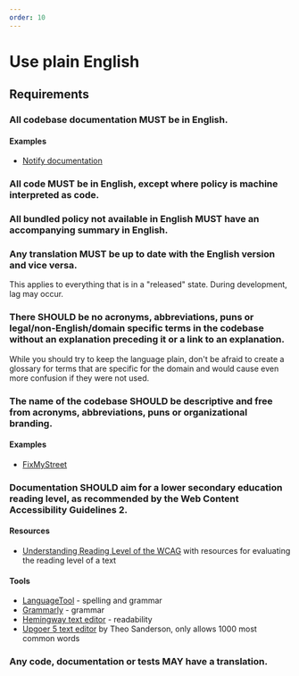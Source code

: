 ```yaml
---
order: 10
---
```

# Use plain English

<!-- SPDX-License-Identifier: CC0-1.0 -->
<!-- written in 2022 by The Foundation for Public Code <info@publiccode.net> -->

## Requirements

### All codebase documentation MUST be in English.

#### Examples

* [Notify documentation](https://github.com/alphagov/notifications-manuals/wiki)

### All code MUST be in English, except where policy is machine interpreted as code.

### All bundled policy not available in English MUST have an accompanying summary in English.

### Any translation MUST be up to date with the English version and vice versa.

This applies to everything that is in a "released" state. During development, lag may occur.

### There SHOULD be no acronyms, abbreviations, puns or legal/non-English/domain specific terms in the codebase without an explanation preceding it or a link to an explanation.

While you should try to keep the language plain, don't be afraid to create a glossary for terms that are specific for the domain and would cause even more confusion if they were not used.

### The name of the codebase SHOULD be descriptive and free from acronyms, abbreviations, puns or organizational branding.

#### Examples

* [FixMyStreet](https://www.fixmystreet.com/)

### Documentation SHOULD aim for a lower secondary education reading level, as recommended by the Web Content Accessibility Guidelines 2.

#### Resources

* [Understanding Reading Level of the WCAG](https://www.w3.org/WAI/WCAG20/Understanding/reading-level.html) with resources for evaluating the reading level of a text

#### Tools

* [LanguageTool](https://languagetool.org/) - spelling and grammar
* [Grammarly](https://www.grammarly.com/) - grammar
* [Hemingway text editor](https://hemingwayapp.com/) - readability
* [Upgoer 5 text editor](https://splasho.com/upgoer5/) by Theo Sanderson, only allows 1000 most common words

### Any code, documentation or tests MAY have a translation.

